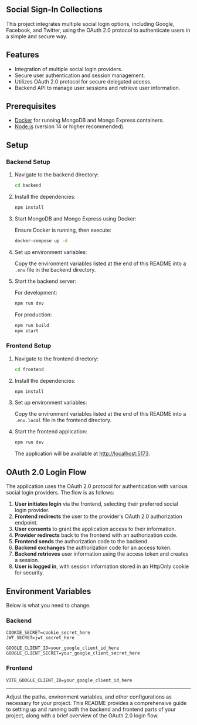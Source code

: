 ## Social Sign-In Collections

This project integrates multiple social login options, including Google, Facebook, and Twitter, using the OAuth 2.0 protocol to authenticate users in a simple and secure way.

## Features

- Integration of multiple social login providers.
- Secure user authentication and session management.
- Utilizes OAuth 2.0 protocol for secure delegated access.
- Backend API to manage user sessions and retrieve user information.

## Prerequisites

- [Docker](https://www.docker.com/) for running MongoDB and Mongo Express containers.
- [Node.js](https://nodejs.org/en/) (version 14 or higher recommended).

## Setup

### Backend Setup

1. Navigate to the backend directory:

    ```bash
    cd backend
    ```

2. Install the dependencies:

    ```bash
    npm install
    ```

3. Start MongoDB and Mongo Express using Docker:

    Ensure Docker is running, then execute:

    ```bash
    docker-compose up -d
    ```

4. Set up environment variables:

    Copy the environment variables listed at the end of this README into a `.env` file in the backend directory.

5. Start the backend server:

    For development:

    ```bash
    npm run dev
    ```

    For production:

    ```bash
    npm run build
    npm start
    ```

### Frontend Setup

1. Navigate to the frontend directory:

    ```bash
    cd frontend
    ```

2. Install the dependencies:

    ```bash
    npm install
    ```

3. Set up environment variables:

    Copy the environment variables listed at the end of this README into a `.env.local` file in the frontend directory.

4. Start the frontend application:

    ```bash
    npm run dev
    ```

    The application will be available at [http://localhost:5173](http://localhost:5173).

## OAuth 2.0 Login Flow

The application uses the OAuth 2.0 protocol for authentication with various social login providers. The flow is as follows:

1. **User initiates login** via the frontend, selecting their preferred social login provider.
2. **Frontend redirects** the user to the provider's OAuth 2.0 authorization endpoint.
3. **User consents** to grant the application access to their information.
4. **Provider redirects** back to the frontend with an authorization code.
5. **Frontend sends** the authorization code to the backend.
6. **Backend exchanges** the authorization code for an access token.
7. **Backend retrieves** user information using the access token and creates a session.
8. **User is logged in**, with session information stored in an HttpOnly cookie for security.

## Environment Variables
Below is what you need to change.

### Backend

```env
COOKIE_SECRET=cookie_secret_here
JWT_SECRET=jwt_secret_here

GOOGLE_CLIENT_ID=your_google_client_id_here
GOOGLE_CLIENT_SECRET=your_google_client_secret_here
```

### Frontend

```env
VITE_GOOGLE_CLIENT_ID=your_google_client_id_here
```

---

Adjust the paths, environment variables, and other configurations as necessary for your project. This README provides a comprehensive guide to setting up and running both the backend and frontend parts of your project, along with a brief overview of the OAuth 2.0 login flow.
